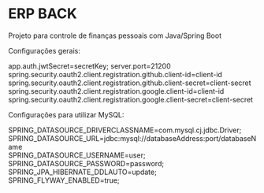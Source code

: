 # ERP BACK

Projeto para controle de finanças pessoais com Java/Spring Boot

Configurações gerais:

app.auth.jwtSecret=secretKey;
server.port=21200
spring.security.oauth2.client.registration.github.client-id=client-id  
spring.security.oauth2.client.registration.github.client-secret=client-secret  
spring.security.oauth2.client.registration.google.client-id=client-id  
spring.security.oauth2.client.registration.google.client-secret=client-secret  

Configurações para utilizar MySQL:

SPRING_DATASOURCE_DRIVERCLASSNAME=com.mysql.cj.jdbc.Driver;  
SPRING_DATASOURCE_URL=jdbc:mysql://databaseAddress:port/databaseName  
SPRING_DATASOURCE_USERNAME=user;  
SPRING_DATASOURCE_PASSWORD=password;  
SPRING_JPA_HIBERNATE_DDLAUTO=update;  
SPRING_FLYWAY_ENABLED=true;  

